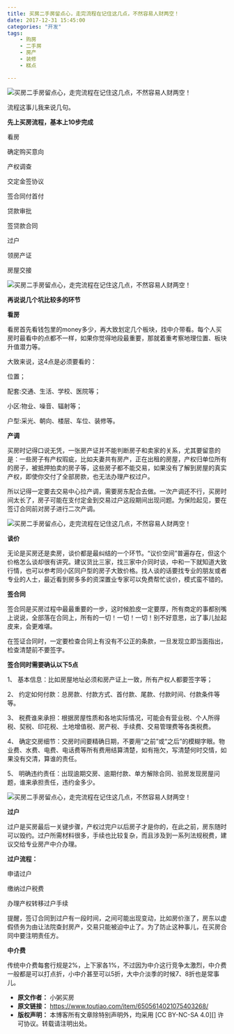 ```yaml
---
title: 买房二手房留点心，走完流程在记住这几点，不然容易人财两空！
date: 2017-12-31 15:45:00
categories: "开发"
tags:
	- 购房
	- 二手房
	- 房产
	- 装修
	- 糕点

---
```


![买房二手房留点心，走完流程在记住这几点，不然容易人财两空！][AF6R-IYFR-EYMR.jpg]

流程这事儿我来说几句。

**先上买房流程，基本上10步完成**

看房

确定购买意向

产权调查

交定金签协议

签合同付首付

贷款审批

签贷款合同

过户

领房产证

房屋交接

![买房二手房留点心，走完流程在记住这几点，不然容易人财两空！][JFJB-2IRI-MNZQ.jpg]

**再说说几个坑比较多的环节**

**看房**

看房首先看钱包里的money多少，再大致划定几个板块，找中介带看。每个人买房时最看中的点都不一样，如果你觉得地段最重要，那就着重考察地理位置、板块升值潜力等。

大致来说，这4点是必须要看的：

位置；

配套:交通、生活、学校、医院等；

小区:物业、噪音、辐射等；

户型:采光、朝向、楼层、车位、装修等。

**产调**

买房时记得口说无凭，一张房产证并不能判断房子和卖家的关系，尤其要留意的是：一些房子有产权瑕疵，比如夫妻共有房产，正在出租的房屋，产权归单位所有的房子，被抵押拍卖的房子等，这些房子都不能交易，如果没有了解到房屋的真实产权，即使你交付了全部房款，也无法办理产权过户。

所以记得一定要去交易中心拉产调，需要房东配合去做。一次产调还不行，买房时间太长了，房子可能在支付定金到交易过户这段期间出现问题。为保险起见，要在签订合同前对房子进行二次产调。

![买房二手房留点心，走完流程在记住这几点，不然容易人财两空！][EM26-BJVF-RBUN.jpg]

**谈价**

无论是买房还是卖房，谈价都是最纠结的一个环节。“议价空间”普遍存在，但这个价格怎么谈却很有讲究。建议货比三家，找三家中介同时谈，中和一下就知道大致行情，也可以参考同小区同户型的房子大致价格。找人谈的话要找专业的朋友或者专业的人士，最近看到房多多的资深置业专家可以免费帮忙谈价，模式蛮不错的。

 **签合同**

签合同是买房过程中最最重要的一步，这时候脸皮一定要厚，所有商定的事都别嘴上说说，全部落在合同上，所有的一切！一切！一切！别不好意思，出了事儿扯起皮来，会更难堪。

在签证合同时，一定要检查合同上有没有不公正的条款，一旦发现立即当面指出，检查清楚前不要签字。

**签合同时需要确认以下5点**

1、 基本信息：比如房屋地址必须和房产证上一致，所有产权人都要签字等；

2、 约定如何付款：总房款、付款方式、首付款、尾款、付款时间、付款条件等等。

3、 税费谁来承担：根据房屋性质和各地实际情况，可能会有营业税、个人所得税、契税、印花税、土地增值税、房产税、手续费、交易管理费等各类税费。

4、 确定交房细节：交房时间要精确日期，不要用“之前”或“之后”的模糊字眼。物业费、水费、电费、电话费等所有费用结算清楚，如有拖欠，写清楚何时交情，如果没有交清，算谁的责任。

5、 明确违约责任：出现逾期交房、逾期付款、单方解除合同、验房发现房屋问题，谁来承担责任，违约金多少。

![买房二手房留点心，走完流程在记住这几点，不然容易人财两空！][IZZY-UQYJ-EYR2.jpg]

**过户**

过户是买房最后一关键步骤，产权过完户以后房子才是你的，在此之前，房东随时可以毁约。过户所需材料很多，手续也比较复杂，而且涉及到一系列法规税费，建议交给专业房产中介办理。

**过户流程：**

申请过户

缴纳过户税费

办理产权转移过户手续

提醒，签订合同到过户有一段时间，之间可能出现变动，比如房价涨了，房东以虚假债务为由让法院查封房产，交易只能被迫中止了。为了防止这种事儿，在买房合同中要注明责任方。

**中介费**

传统中介费每套行规是2%，上下家各1%，不过因为中介这行竞争太激烈，中介费一般都是可以打点折，小中介甚至可以5折，大中介淡季的时候7、8折也是常事儿。


[AF6R-IYFR-EYMR.jpg]: static/resources/crawler/AF6R-IYFR-EYMR.jpg
[JFJB-2IRI-MNZQ.jpg]: static/resources/crawler/JFJB-2IRI-MNZQ.jpg
[EM26-BJVF-RBUN.jpg]: static/resources/crawler/EM26-BJVF-RBUN.jpg
[IZZY-UQYJ-EYR2.jpg]: static/resources/crawler/IZZY-UQYJ-EYR2.jpg
 *  **原文作者：** 小粥买房
 *  **原文链接：** https://www.toutiao.com/item/6505614021075403268/
 *  **版权声明：** 本博客所有文章除特别声明外，均采用 [CC BY-NC-SA 4.0][] 许可协议。转载请注明出处。
